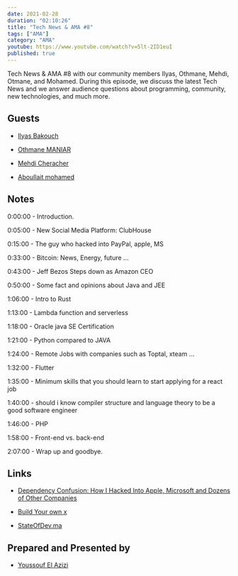 ```yaml
---
date: 2021-02-28
duration: "02:10:26"
title: "Tech News & AMA #8"
tags: ["AMA"]
category: "AMA"
youtube: https://www.youtube.com/watch?v=5lt-2ID1euI
published: true
---
```


Tech News & AMA #8 with our community members Ilyas, Othmane, Mehdi, Otmane, and Mohamed. During this episode, we discuss the latest Tech News and we answer audience questions about programming, community, new technologies, and much more.

## Guests

- [Ilyas Bakouch](https://www.linkedin.com/in/ilyasbakouch/)

- [Othmane MANIAR ](https://www.facebook.com/maniar.othmane)

- [Mehdi Cheracher](https://twitter.com/Mehdi_Cheracher)

- [Aboullait mohamed](http://aboullaite.me/)

## Notes

0:00:00 - Introduction.

0:05:00 - New Social Media Platform: ClubHouse

0:15:00 - The guy who hacked into PayPal, apple, MS

0:33:00 - Bitcoin: News, Energy, future ...

0:43:00 - Jeff Bezos Steps down as Amazon CEO

0:50:00 - Some fact and opinions about Java and JEE

1:06:00 - Intro to Rust

1:13:00 - Lambda function and serverless

1:18:00 - Oracle java SE Certification

1:21:00 - Python compared to JAVA

1:24:00 - Remote Jobs with companies such as Toptal, xteam ...

1:32:00 - Flutter

1:35:00 - Minimum skills that you should learn to start applying for a react job

1:40:00 - should i know compiler structure and language theory to be a good software engineer

1:46:00 - PHP

1:58:00 - Front-end vs. back-end

2:07:00 - Wrap up and goodbye.

## Links

- [Dependency Confusion: How I Hacked Into Apple, Microsoft and Dozens of Other Companies](https://medium.com/@alex.birsan/dependency-confusion-4a5d60fec610)

- [Build Your own x](https://github.com/danistefanovic/build-your-own-x)

- [StateOfDev.ma](https://stateofdev.ma)

## Prepared and Presented by

- [Youssouf El Azizi](https://elazizi.com/)
